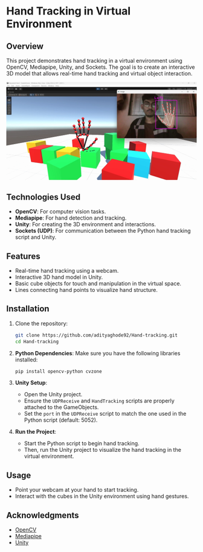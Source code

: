 # Hand Tracking in Virtual Environment

## Overview
This project demonstrates hand tracking in a virtual environment using OpenCV, Mediapipe, Unity, and Sockets. The goal is to create an interactive 3D model that allows real-time hand tracking and virtual object interaction.

![Hand Tracking Example](Assets/hand_track.png)

## Technologies Used
- **OpenCV**: For computer vision tasks.
- **Mediapipe**: For hand detection and tracking.
- **Unity**: For creating the 3D environment and interactions.
- **Sockets (UDP)**: For communication between the Python hand tracking script and Unity.

## Features
- Real-time hand tracking using a webcam.
- Interactive 3D hand model in Unity.
- Basic cube objects for touch and manipulation in the virtual space.
- Lines connecting hand points to visualize hand structure.

## Installation

1. Clone the repository:
   ```bash
   git clone https://github.com/adityaghode92/Hand-tracking.git
   cd Hand-tracking
   ```

2. **Python Dependencies**:
   Make sure you have the following libraries installed:
   ```bash
   pip install opencv-python cvzone
   ```

3. **Unity Setup**:
   - Open the Unity project.
   - Ensure the `UDPReceive` and `HandTracking` scripts are properly attached to the GameObjects.
   - Set the `port` in the `UDPReceive` script to match the one used in the Python script (default: 5052).

4. **Run the Project**:
   - Start the Python script to begin hand tracking.
   - Then, run the Unity project to visualize the hand tracking in the virtual environment.

## Usage
- Point your webcam at your hand to start tracking.
- Interact with the cubes in the Unity environment using hand gestures.

## Acknowledgments
- [OpenCV](https://opencv.org/)
- [Mediapipe](https://google.github.io/mediapipe/)
- [Unity](https://unity.com/)
